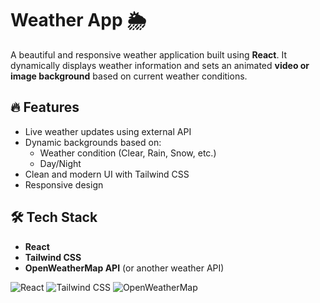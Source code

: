 # Weather App 🌦️

A beautiful and responsive weather application built using **React**. It dynamically displays weather information and sets an animated **video or image background** based on current weather conditions.


## 🔥 Features

- Live weather updates using external API
- Dynamic backgrounds based on:
  - Weather condition (Clear, Rain, Snow, etc.)
  - Day/Night
- Clean and modern UI with Tailwind CSS
- Responsive design

## 🛠️ Tech Stack

- **React**
- **Tailwind CSS**
- **OpenWeatherMap API** (or another weather API)


![React](https://img.shields.io/badge/React-20232A?style=for-the-badge&logo=react&logoColor=61DAFB)
![Tailwind CSS](https://img.shields.io/badge/Tailwind_CSS-38B2AC?style=for-the-badge&logo=tailwind-css&logoColor=white)
![OpenWeatherMap](https://img.shields.io/badge/OpenWeatherMap-007ACC?style=for-the-badge&logo=cloud&logoColor=white)
